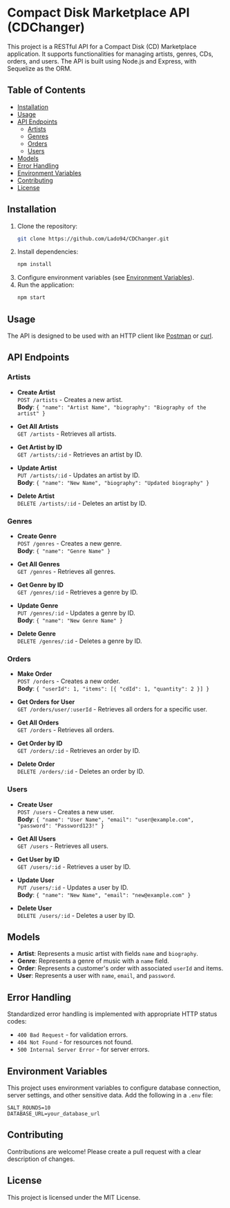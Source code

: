 # Compact Disk Marketplace API (CDChanger)

This project is a RESTful API for a Compact Disk (CD) Marketplace application. It supports functionalities for managing artists, genres, CDs, orders, and users. The API is built using Node.js and Express, with Sequelize as the ORM.

## Table of Contents

- [Installation](#installation)
- [Usage](#usage)
- [API Endpoints](#api-endpoints)
  - [Artists](#artists)
  - [Genres](#genres)
  - [Orders](#orders)
  - [Users](#users)
- [Models](#models)
- [Error Handling](#error-handling)
- [Environment Variables](#environment-variables)
- [Contributing](#contributing)
- [License](#license)

## Installation

1. Clone the repository:
   ```bash
   git clone https://github.com/Lado94/CDChanger.git
   ```
2. Install dependencies:
   ```bash
   npm install
   ```
3. Configure environment variables (see [Environment Variables](#environment-variables)).
4. Run the application:
   ```bash
   npm start
   ```

## Usage

The API is designed to be used with an HTTP client like [Postman](https://www.postman.com/) or [curl](https://curl.se/).

## API Endpoints

### Artists
- **Create Artist**  
  `POST /artists` - Creates a new artist.  
  **Body**: `{ "name": "Artist Name", "biography": "Biography of the artist" }`

- **Get All Artists**  
  `GET /artists` - Retrieves all artists.

- **Get Artist by ID**  
  `GET /artists/:id` - Retrieves an artist by ID.

- **Update Artist**  
  `PUT /artists/:id` - Updates an artist by ID.  
  **Body**: `{ "name": "New Name", "biography": "Updated biography" }`

- **Delete Artist**  
  `DELETE /artists/:id` - Deletes an artist by ID.

### Genres
- **Create Genre**  
  `POST /genres` - Creates a new genre.  
  **Body**: `{ "name": "Genre Name" }`

- **Get All Genres**  
  `GET /genres` - Retrieves all genres.

- **Get Genre by ID**  
  `GET /genres/:id` - Retrieves a genre by ID.

- **Update Genre**  
  `PUT /genres/:id` - Updates a genre by ID.  
  **Body**: `{ "name": "New Genre Name" }`

- **Delete Genre**  
  `DELETE /genres/:id` - Deletes a genre by ID.

### Orders
- **Make Order**  
  `POST /orders` - Creates a new order.  
  **Body**: `{ "userId": 1, "items": [{ "cdId": 1, "quantity": 2 }] }`

- **Get Orders for User**  
  `GET /orders/user/:userId` - Retrieves all orders for a specific user.

- **Get All Orders**  
  `GET /orders` - Retrieves all orders.

- **Get Order by ID**  
  `GET /orders/:id` - Retrieves an order by ID.

- **Delete Order**  
  `DELETE /orders/:id` - Deletes an order by ID.

### Users
- **Create User**  
  `POST /users` - Creates a new user.  
  **Body**: `{ "name": "User Name", "email": "user@example.com", "password": "Password123!" }`

- **Get All Users**  
  `GET /users` - Retrieves all users.

- **Get User by ID**  
  `GET /users/:id` - Retrieves a user by ID.

- **Update User**  
  `PUT /users/:id` - Updates a user by ID.  
  **Body**: `{ "name": "New Name", "email": "new@example.com" }`

- **Delete User**  
  `DELETE /users/:id` - Deletes a user by ID.

## Models

- **Artist**: Represents a music artist with fields `name` and `biography`.
- **Genre**: Represents a genre of music with a `name` field.
- **Order**: Represents a customer's order with associated `userId` and items.
- **User**: Represents a user with `name`, `email`, and `password`.

## Error Handling

Standardized error handling is implemented with appropriate HTTP status codes:
- `400 Bad Request` - for validation errors.
- `404 Not Found` - for resources not found.
- `500 Internal Server Error` - for server errors.

## Environment Variables

This project uses environment variables to configure database connection, server settings, and other sensitive data. Add the following in a `.env` file:

```plaintext
SALT_ROUNDS=10
DATABASE_URL=your_database_url
```

## Contributing

Contributions are welcome! Please create a pull request with a clear description of changes.

## License

This project is licensed under the MIT License.
